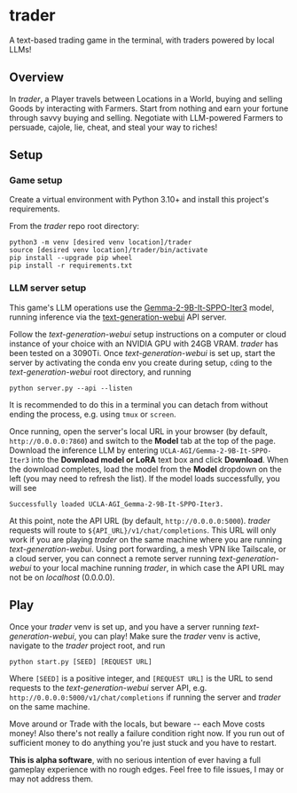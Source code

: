 # trader
A text-based trading game in the terminal, with traders powered by local LLMs!

## Overview

In _trader_, a Player travels between Locations in a World, buying and selling Goods by interacting with Farmers. Start from nothing and earn your fortune through savvy buying and selling. Negotiate with LLM-powered Farmers to persuade, cajole, lie, cheat, and steal your way to riches!

## Setup
### Game setup
Create a virtual environment with Python 3.10+ and install this project's requirements.

From the _trader_ repo root directory:
```
python3 -m venv [desired venv location]/trader
source [desired venv location]/trader/bin/activate
pip install --upgrade pip wheel
pip install -r requirements.txt
```

### LLM server setup

This game's LLM operations use the [Gemma-2-9B-It-SPPO-Iter3](https://huggingface.co/UCLA-AGI/Gemma-2-9B-It-SPPO-Iter3) model, running inference via the [text-generation-webui](https://github.com/oobabooga/text-generation-webui) API server.

Follow the _text-generation-webui_ setup instructions on a computer or cloud instance of your choice with an NVIDIA GPU with 24GB VRAM. _trader_ has been tested on a 3090Ti. Once _text-generation-webui_ is set up, start the server by activating the conda env you create during setup, `cd`ing to the _text-generation-webui_ root directory, and running
```
python server.py --api --listen
```
It is recommended to do this in a terminal you can detach from without ending the process, e.g. using `tmux` or `screen`.

Once running, open the server's local URL in your browser (by default, `http://0.0.0.0:7860`) and switch to the **Model** tab at the top of the page. Download the inference LLM by entering `UCLA-AGI/Gemma-2-9B-It-SPPO-Iter3` into the **Download model or LoRA** text box and click **Download**. When the download completes, load the model from the **Model** dropdown on the left (you may need to refresh the list). If the model loads successfully, you will see
```
Successfully loaded UCLA-AGI_Gemma-2-9B-It-SPPO-Iter3.
```
At this point, note the API URL (by default, `http://0.0.0.0:5000`). _trader_ requests will route to `${API_URL}/v1/chat/completions`. This URL will only work if you are playing _trader_ on the same machine where you are running _text-generation-webui_. Using port forwarding, a mesh VPN like Tailscale, or a cloud server, you can connect a remote server running _text-generation-webui_ to your local machine running _trader_, in which case the API URL may not be on _localhost_ (0.0.0.0).

## Play

Once your _trader_ venv is set up, and you have a server running _text-generation-webui_, you can play! Make sure the _trader_ venv is active, navigate to the _trader_ project root, and run
```
python start.py [SEED] [REQUEST URL]
```
Where `[SEED]` is a positive integer, and `[REQUEST URL]` is the URL to send requests to the _text-generation-webui_ server API, e.g. `http://0.0.0.0:5000/v1/chat/completions` if running the server and _trader_ on the same machine.

Move around or Trade with the locals, but beware -- each Move costs money! Also there's not really a failure condition right now. If you run out of sufficient money to do anything you're just stuck and you have to restart.

**This is alpha software**, with no serious intention of ever having a full gameplay experience with no rough edges. Feel free to file issues, I may or may not address them.

